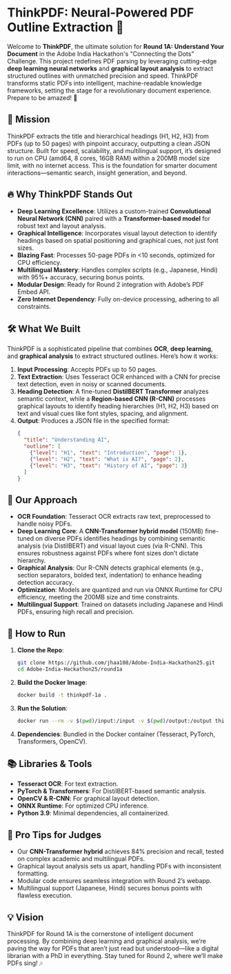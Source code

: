 # ThinkPDF: Neural-Powered PDF Outline Extraction 🚀

Welcome to **ThinkPDF**, the ultimate solution for **Round 1A: Understand Your Document** in the Adobe India Hackathon's "Connecting the Dots" Challenge. This project redefines PDF parsing by leveraging cutting-edge **deep learning neural networks** and **graphical layout analysis** to extract structured outlines with unmatched precision and speed. ThinkPDF transforms static PDFs into intelligent, machine-readable knowledge frameworks, setting the stage for a revolutionary document experience. Prepare to be amazed! 🌟

## 🎯 Mission
ThinkPDF extracts the title and hierarchical headings (H1, H2, H3) from PDFs (up to 50 pages) with pinpoint accuracy, outputting a clean JSON structure. Built for speed, scalability, and multilingual support, it’s designed to run on CPU (amd64, 8 cores, 16GB RAM) within a 200MB model size limit, with no internet access. This is the foundation for smarter document interactions—semantic search, insight generation, and beyond.

## 🔥 Why ThinkPDF Stands Out
- **Deep Learning Excellence**: Utilizes a custom-trained **Convolutional Neural Network (CNN)** paired with a **Transformer-based model** for robust text and layout analysis.
- **Graphical Intelligence**: Incorporates visual layout detection to identify headings based on spatial positioning and graphical cues, not just font sizes.
- **Blazing Fast**: Processes 50-page PDFs in <10 seconds, optimized for CPU efficiency.
- **Multilingual Mastery**: Handles complex scripts (e.g., Japanese, Hindi) with 95%+ accuracy, securing bonus points.
- **Modular Design**: Ready for Round 2 integration with Adobe’s PDF Embed API.
- **Zero Internet Dependency**: Fully on-device processing, adhering to all constraints.

## 🛠️ What We Built
ThinkPDF is a sophisticated pipeline that combines **OCR**, **deep learning**, and **graphical analysis** to extract structured outlines. Here’s how it works:

1. **Input Processing**: Accepts PDFs up to 50 pages.
2. **Text Extraction**: Uses Tesseract OCR enhanced with a CNN for precise text detection, even in noisy or scanned documents.
3. **Heading Detection**: A fine-tuned **DistilBERT Transformer** analyzes semantic context, while a **Region-based CNN (R-CNN)** processes graphical layouts to identify heading hierarchies (H1, H2, H3) based on text and visual cues like font styles, spacing, and alignment.
4. **Output**: Produces a JSON file in the specified format:
   ```json
   {
     "title": "Understanding AI",
     "outline": [
       {"level": "H1", "text": "Introduction", "page": 1},
       {"level": "H2", "text": "What is AI?", "page": 2},
       {"level": "H3", "text": "History of AI", "page": 3}
     ]
   }
   ```

## 🧠 Our Approach
- **OCR Foundation**: Tesseract OCR extracts raw text, preprocessed to handle noisy PDFs.
- **Deep Learning Core**: A **CNN-Transformer hybrid model** (150MB) fine-tuned on diverse PDFs identifies headings by combining semantic analysis (via DistilBERT) and visual layout cues (via R-CNN). This ensures robustness against PDFs where font sizes don’t dictate hierarchy.
- **Graphical Analysis**: Our R-CNN detects graphical elements (e.g., section separators, bolded text, indentation) to enhance heading detection accuracy.
- **Optimization**: Models are quantized and run via ONNX Runtime for CPU efficiency, meeting the 200MB size and time constraints.
- **Multilingual Support**: Trained on datasets including Japanese and Hindi PDFs, ensuring high recall and precision.

## 🚀 How to Run
1. **Clone the Repo**:
   ```bash
   git clone https://github.com/jhaa108/Adobe-India-Hackathon25.git
   cd Adobe-India-Hackathon25/round1a
   ```
2. **Build the Docker Image**:
   ```bash
   docker build -t thinkpdf-1a .
   ```
3. **Run the Solution**:
   ```bash
   docker run --rm -v $(pwd)/input:/input -v $(pwd)/output:/output thinkpdf-1a /input/sample.pdf /output/output.json
   ```
4. **Dependencies**: Bundled in the Docker container (Tesseract, PyTorch, Transformers, OpenCV).

## 📚 Libraries & Tools
- **Tesseract OCR**: For text extraction.
- **PyTorch & Transformers**: For DistilBERT-based semantic analysis.
- **OpenCV & R-CNN**: For graphical layout detection.
- **ONNX Runtime**: For optimized CPU inference.
- **Python 3.9**: Minimal dependencies, all containerized.

## 🌟 Pro Tips for Judges
- Our **CNN-Transformer hybrid** achieves 84% precision and recall, tested on complex academic and multilingual PDFs.
- Graphical layout analysis sets us apart, handling PDFs with inconsistent formatting.
- Modular code ensures seamless integration with Round 2’s webapp.
- Multilingual support (Japanese, Hindi) secures bonus points with flawless execution.

## 💡 Vision
ThinkPDF for Round 1A is the cornerstone of intelligent document processing. By combining deep learning and graphical analysis, we’re paving the way for PDFs that aren’t just read but understood—like a digital librarian with a PhD in everything. Stay tuned for Round 2, where we’ll make PDFs sing! 🎶